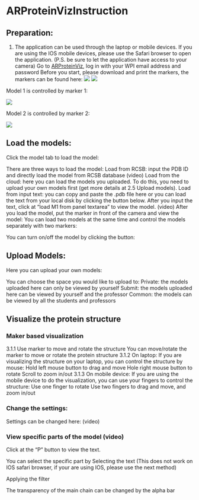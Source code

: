 # ARProteinVizInstruction
## Preparation:
1. The application can be used through the laptop or mobile devices. If you are using the IOS mobile devices, please use the Safari browser to open the application. (P.S. be sure to let the application have access to your camera)
Go to [ARProteinViz](https://structureviz.wpi.edu/), log in with your WPI email address and password
Before you start, please download and print the markers, the markers can be found here:
![](https://i.imgur.com/PM95Loy.png)
![](https://i.imgur.com/yjwMcpu.png)

Model 1 is controlled by marker 1:

![](https://i.imgur.com/PJtsODC.png)

Model 2 is controlled by marker 2:

![](https://i.imgur.com/I7sk83s.png)

## Load the models:
Click the model tab to load the model:


There are three ways to load the model:
Load from RCSB: input the PDB ID and directly load the model from RCSB database (video)
Load from the cloud: here you can load the models you uploaded. To do this, you need to upload your own models first (get more details at 2.5 Upload models). 
Load from input text: you can copy and paste the .pdb file here or you can load the text from your local disk by clicking the button below. After you input the text, click at “load M1 from panel textarea” to view the model. (video)
After you load the model, put the marker in front of the camera and view the model:
You can load two models at the same time and control the models separately with two markers:



You can turn on/off the model by clicking the button:

## Upload Models:
Here you can upload your own models:

You can choose the space you would like to upload to:
Private: the models uploaded here can only be viewed by yourself
Submit: the models uploaded here can be viewed by yourself and the professor
Common: the models can be viewed by all the students and professors

## Visualize the protein structure
### Maker based visualization
3.1.1 Use marker to move and rotate the structure
You can move/rotate the marker to move or rotate the protein structure
3.1.2 On laptop:
If you are visualizing the structure on your laptop, you can control the structure by mouse:
Hold left mouse button to drag and move
Hole right mouse button to rotate
Scroll to zoom in/out
3.1.3 On mobile device:
If you are using the mobile device to do the visualization, you can use your fingers to control the structure:
Use one finger to rotate
Use two fingers to drag and move, and zoom in/out

### Change the settings:
Settings can be changed here: (video)

### View specific parts of the model (video)
Click at the “P” button to view the text. 

You can select the specific part by 
Selecting the text (This does not work on IOS safari browser, if your are using IOS, please use the next method)
                
Applying the filter
            
The transparency of the main chain can be changed by the alpha bar



